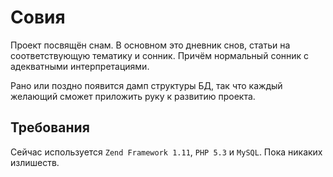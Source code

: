 # Совия

Проект посвящён снам. В основном это дневник снов, статьи на соответствующую
тематику и сонник. Причём нормальный сонник с адекватными интерпретациями.

Рано или поздно появится дамп структуры БД, так что каждый желающий сможет
приложить руку к развитию проекта.

## Требования

Сейчас используется `Zend Framework 1.11`, `PHP 5.3` и `MySQL`. Пока никаких
излишеств.
